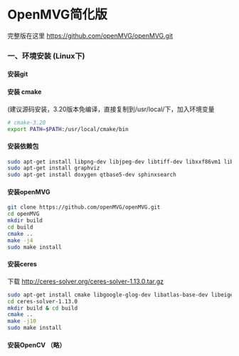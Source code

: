 # OpenMVG简化版
完整版在这里 https://github.com/openMVG/openMVG.git
### 一、环境安装 (Linux下)
#### 安装git
#### 安装 cmake
(建议源码安装，3.20版本免编译，直接复制到/usr/local/下，加入环境变量 
~~~bash
# cmake-3.20
export PATH=$PATH:/usr/local/cmake/bin
~~~
#### 安装依赖包
~~~bash
sudo apt-get install libpng-dev libjpeg-dev libtiff-dev libxxf86vm1 libxxf86vm-dev libxi-dev libxrandr-dev
sudo apt-get install graphviz
sudo apt-get install doxygen qtbase5-dev sphinxsearch
~~~
#### 安装openMVG
~~~bash
git clone https://github.com/openMVG/openMVG.git
cd openMVG
mkdir build
cd build
cmake ..
make -j4
sudo make install
~~~
#### 安装ceres
下载 http://ceres-solver.org/ceres-solver-1.13.0.tar.gz
~~~bash
sudo apt-get install cmake libgoogle-glog-dev libatlas-base-dev libeigen3-dev libsuitesparse-dev
cd ceres-solver-1.13.0
mkdir build & cd build
cmake ..
make -j10
sudo make install
~~~
#### 安装OpenCV （略）

